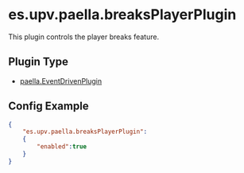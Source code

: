 ---
---

# es.upv.paella.breaksPlayerPlugin

This plugin controls the player breaks feature.

## Plugin Type

- [paella.EventDrivenPlugin](../../developers/plugin_types.md)


## Config Example

```json
{
	"es.upv.paella.breaksPlayerPlugin": 
	{
		"enabled":true
	}
}
```
